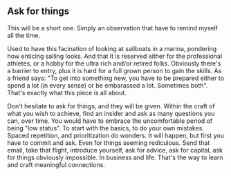 ## Ask for things

This will be a short one. Simply an observation that have to remind myself all the time. 

Used to have this facination of looking at sailboats in a marina, pondering how enticing sailing looks. And that it is reserved either for the professional athletes, or a hobby for the ultra rich and/or retired folks.
Obviously there's a barrier to entry, plus it is hard for a full grown person to gain the skills. As a friend says: "To get into something new, you have to be prepared either to spend a lot (in every sense) or be embarassed a lot. Sometimes both". That's exactly what this piece is all about.

Don't hesitate to ask for things, and they will be given. Within the craft of what you wish to achieve, find an insider and ask as many questions you can, over time. You would have to embrace the uncomfortable period of being "low status". To start with the basics, to do your own mistakes.
Spaced repetition, and prioritization do wonders. It will happen, but first you have to commit and ask. Even for things seeming rediculous. Send that email, take that flight, introduce yourself, ask for advice, ask for capital, ask for things obviously impossible. In business and life. That's the way to learn and craft meaningful connections. 


